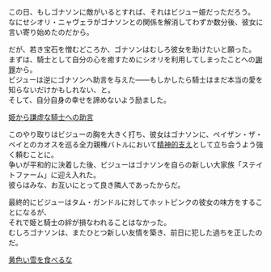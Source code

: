 <!-- title: 良き隣人たち -->
<!-- relationship: Alliance -->

この日、もしゴナソンに敵がいるとすれば、それはビジュー姫だっただろう。  
なにせシオリ・ニャヴェラがゴナソンとの関係を解消してわずか数分後、彼女に言い寄り始めたのだから。

だが、若き宝石を憎むどころか、ゴナソンはむしろ彼女を助けたいと願った。  
まずは、騎士として自分の心を癒すためにシオリを利用してしまったことへの[謝罪](https://youtu.be/alQr5XqoUPs?t=8142)から。  
ビジューは逆にゴナソンへ助言を与えた――もしかしたら騎士はまだ本当の愛を知らないだけかもしれない、と。  
そして、自分自身の幸せを諦めないよう励ました。

[姫から謙虚な騎士への助言](#embed:https://youtu.be/alQr5XqoUPs?t=8282)

このやり取りはビジューの胸を大きく打ち、彼女はゴナソンに、ペイザン・ザ・ベイとのカオスを巡る全力親権バトルにおいて[精神的支え](https://youtu.be/alQr5XqoUPs?t=11861)として立ち会うよう強く頼むことに。  
争いが平和的に決着した後、ビジューはゴナソンを自らの新しい大家族「ステイトファーム」に迎え入れた。  
彼らはみな、お互いにとって良き隣人であったからだ。

最終的にビジューはタム・ガンドルに対してホットピンクの彼女の味方をすることになるが、  
それで姫と騎士の絆が損なわれることはなかった。  
むしろゴナソンは、またひとつ新しい友情を築き、前日に犯した過ちを正したのだ。

[黄色い雪を食べるな](#embed:https://youtu.be/alQr5XqoUPs?t=11794)

